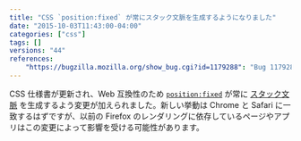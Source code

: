 ```yaml
---
title: "CSS `position:fixed` が常にスタック文脈を生成するようになりました"
date: "2015-10-03T11:43:00-04:00"
categories: ["css"]
tags: []
versions: "44"
references:
    "https://bugzilla.mozilla.org/show_bug.cgi?id=1179288": "Bug 1179288 - change position:fixed so it always creates a stacking context"
---
```

CSS 仕様書が更新され、Web 互換性のため [`position:fixed`](https://developer.mozilla.org/ja/docs/Web/CSS/position#Fixed_positioning) が常に [スタック文脈](https://developer.mozilla.org/ja/docs/Web/CSS/CSS_Positioning/Understanding_z_index/The_stacking_context) を生成するよう変更が加えられました。新しい挙動は Chrome と Safari に一致するはずですが、以前の Firefox のレンダリングに依存しているページやアプリはこの変更によって影響を受ける可能性があります。
